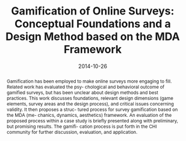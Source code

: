 ---
abstract: Gamification has been employed to make online surveys more engaging to fill.
  Related work has evaluated the psy- chological and behavioral outcome of gamified
  surveys, but has been unclear about design methods and best practices. This work
  discusses foundations, relevant design dimensions (game elements, survey areas and
  the design process), and critical issues concerning validity. It then proposes a
  struc- tured process for survey gamification based on the MDA (me- chanics, dynamics,
  aesthetics) framework. An evaluation of the proposed process within a case study
  is briefly presented along with preliminary, but promising results. The gamifi-
  cation process is put forth in the CHI community for further discussion, evaluation,
  and application.
authors:
- Johannes Harms
- Christoph Wimmer
- Karin Kappel
- Thomas Grechenig
date: '2014-10-26'
featured: false
links:
- name: Publik
  url: https://publik.tuwien.ac.at/showentry.php?ID=235996&lang=1
publication_types:
- '0'
publishDate: '2014-10-26'
title: 'Gamification of Online Surveys: Conceptual Foundations and a Design Method
  based on the MDA Framework'
url_pdf: ''
---